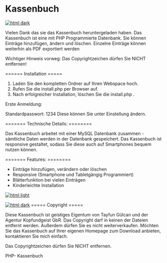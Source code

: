 Kassenbuch
==========

[![html dark](http://kopfundgeist.de/wp-content/uploads/2013/12/ksb3.png)](http://kopfundgeist.de/wp-content/uploads/2013/12/ksb3.png)

Vielen Dank das sie das Kassenbuch heruntergeladen haben.
Das Kassenbuch ist eine mit PHP Programmierte Datenbank. 
Sie können Einträge hinzufügen, ändern und löschen.
Einzelne Einträge können weiterhin als PDF exportiert werden

Wichtiger Hinweis vorweg: 
Das Copyrightzeichen dürfen Sie NICHT entfernen!

====== Installation =====

1. Laden Sie den kompletten Ordner auf Ihren Webspace hoch.
2. Rufen Sie die install.php per Browser auf. 
3. Nach erfolgreicher Installation, löschen Sie die install.php .

Erste Anmeldung:
 
Standardpasswort: 1234
Diese können Sie unter Einstellung ändern.

======= Technische Details: ========

Das Kassenbuch arbeitet mit einer MySQL Datenbank zusammen - sämtliche Daten werden in der Datenbank gespeichert. 
Das Kassenbuch ist responsive gestaltet, sodass Sie diese auch auf Smartphones bequem nutzen können.

======= Features: ========

- Einträge hinzufügen, verändern oder löschen
- Responsive (Smartphone und Tabletgängig Programmiert)
- Blätterfunktion bei vielen Einträgen
- Kinderleichte Installation

[![html light](http://kopfundgeist.de/wp-content/uploads/2013/12/ksb1.png)](http://kopfundgeist.de/wp-content/uploads/2013/12/ksb1.png)

[![html dark](http://kopfundgeist.de/wp-content/uploads/2013/12/ksb2.png)](http://kopfundgeist.de/wp-content/uploads/2013/12/ksb2.png)
===== Copyright =====

Diese Kassenbuch ist geistiges Eigentum von Tayfun Gülcan und der Agentur Kopfundgeist GbR. Das Copyright darf in keinen der Dateien entfernt werden. 
Außerdem dürfen Sie es nicht weiterverkaufen.
Möchten Sie das Kassenbuch auf Ihrer eigenen Homepage zum Download anbieten, kontaktieren Sie mich einfach.

Das Copyrightzeichen dürfen Sie NICHT entfernen.

PHP- Kassenbuch
